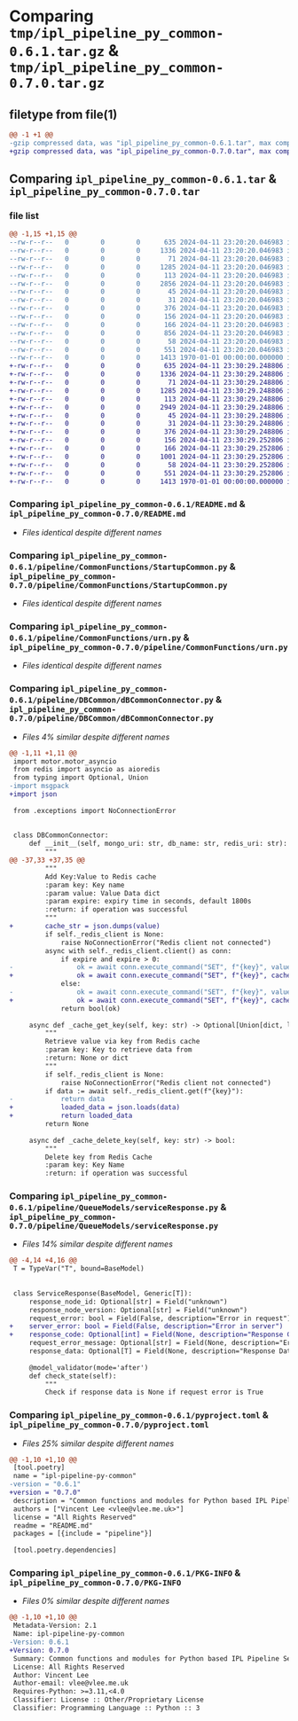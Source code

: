 # Comparing `tmp/ipl_pipeline_py_common-0.6.1.tar.gz` & `tmp/ipl_pipeline_py_common-0.7.0.tar.gz`

## filetype from file(1)

```diff
@@ -1 +1 @@
-gzip compressed data, was "ipl_pipeline_py_common-0.6.1.tar", max compression
+gzip compressed data, was "ipl_pipeline_py_common-0.7.0.tar", max compression
```

## Comparing `ipl_pipeline_py_common-0.6.1.tar` & `ipl_pipeline_py_common-0.7.0.tar`

### file list

```diff
@@ -1,15 +1,15 @@
--rw-r--r--   0        0        0      635 2024-04-11 23:20:20.046983 ipl_pipeline_py_common-0.6.1/README.md
--rw-r--r--   0        0        0     1336 2024-04-11 23:20:20.046983 ipl_pipeline_py_common-0.6.1/pipeline/CommonFunctions/StartupCommon.py
--rw-r--r--   0        0        0       71 2024-04-11 23:20:20.046983 ipl_pipeline_py_common-0.6.1/pipeline/CommonFunctions/__init__.py
--rw-r--r--   0        0        0     1285 2024-04-11 23:20:20.046983 ipl_pipeline_py_common-0.6.1/pipeline/CommonFunctions/urn.py
--rw-r--r--   0        0        0      113 2024-04-11 23:20:20.046983 ipl_pipeline_py_common-0.6.1/pipeline/DBCommon/__init__.py
--rw-r--r--   0        0        0     2856 2024-04-11 23:20:20.046983 ipl_pipeline_py_common-0.6.1/pipeline/DBCommon/dBCommonConnector.py
--rw-r--r--   0        0        0       45 2024-04-11 23:20:20.046983 ipl_pipeline_py_common-0.6.1/pipeline/DBCommon/exceptions.py
--rw-r--r--   0        0        0       31 2024-04-11 23:20:20.046983 ipl_pipeline_py_common-0.6.1/pipeline/DBCommon/models/__init__.py
--rw-r--r--   0        0        0      376 2024-04-11 23:20:20.046983 ipl_pipeline_py_common-0.6.1/pipeline/DBCommon/models/base.py
--rw-r--r--   0        0        0      156 2024-04-11 23:20:20.046983 ipl_pipeline_py_common-0.6.1/pipeline/QueueModels/__init__.py
--rw-r--r--   0        0        0      166 2024-04-11 23:20:20.046983 ipl_pipeline_py_common-0.6.1/pipeline/QueueModels/serviceRequest.py
--rw-r--r--   0        0        0      856 2024-04-11 23:20:20.046983 ipl_pipeline_py_common-0.6.1/pipeline/QueueModels/serviceResponse.py
--rw-r--r--   0        0        0       58 2024-04-11 23:20:20.046983 ipl_pipeline_py_common-0.6.1/pipeline/__init__.py
--rw-r--r--   0        0        0      551 2024-04-11 23:20:20.046983 ipl_pipeline_py_common-0.6.1/pyproject.toml
--rw-r--r--   0        0        0     1413 1970-01-01 00:00:00.000000 ipl_pipeline_py_common-0.6.1/PKG-INFO
+-rw-r--r--   0        0        0      635 2024-04-11 23:30:29.248806 ipl_pipeline_py_common-0.7.0/README.md
+-rw-r--r--   0        0        0     1336 2024-04-11 23:30:29.248806 ipl_pipeline_py_common-0.7.0/pipeline/CommonFunctions/StartupCommon.py
+-rw-r--r--   0        0        0       71 2024-04-11 23:30:29.248806 ipl_pipeline_py_common-0.7.0/pipeline/CommonFunctions/__init__.py
+-rw-r--r--   0        0        0     1285 2024-04-11 23:30:29.248806 ipl_pipeline_py_common-0.7.0/pipeline/CommonFunctions/urn.py
+-rw-r--r--   0        0        0      113 2024-04-11 23:30:29.248806 ipl_pipeline_py_common-0.7.0/pipeline/DBCommon/__init__.py
+-rw-r--r--   0        0        0     2949 2024-04-11 23:30:29.248806 ipl_pipeline_py_common-0.7.0/pipeline/DBCommon/dBCommonConnector.py
+-rw-r--r--   0        0        0       45 2024-04-11 23:30:29.248806 ipl_pipeline_py_common-0.7.0/pipeline/DBCommon/exceptions.py
+-rw-r--r--   0        0        0       31 2024-04-11 23:30:29.248806 ipl_pipeline_py_common-0.7.0/pipeline/DBCommon/models/__init__.py
+-rw-r--r--   0        0        0      376 2024-04-11 23:30:29.248806 ipl_pipeline_py_common-0.7.0/pipeline/DBCommon/models/base.py
+-rw-r--r--   0        0        0      156 2024-04-11 23:30:29.252806 ipl_pipeline_py_common-0.7.0/pipeline/QueueModels/__init__.py
+-rw-r--r--   0        0        0      166 2024-04-11 23:30:29.252806 ipl_pipeline_py_common-0.7.0/pipeline/QueueModels/serviceRequest.py
+-rw-r--r--   0        0        0     1001 2024-04-11 23:30:29.252806 ipl_pipeline_py_common-0.7.0/pipeline/QueueModels/serviceResponse.py
+-rw-r--r--   0        0        0       58 2024-04-11 23:30:29.252806 ipl_pipeline_py_common-0.7.0/pipeline/__init__.py
+-rw-r--r--   0        0        0      551 2024-04-11 23:30:29.252806 ipl_pipeline_py_common-0.7.0/pyproject.toml
+-rw-r--r--   0        0        0     1413 1970-01-01 00:00:00.000000 ipl_pipeline_py_common-0.7.0/PKG-INFO
```

### Comparing `ipl_pipeline_py_common-0.6.1/README.md` & `ipl_pipeline_py_common-0.7.0/README.md`

 * *Files identical despite different names*

### Comparing `ipl_pipeline_py_common-0.6.1/pipeline/CommonFunctions/StartupCommon.py` & `ipl_pipeline_py_common-0.7.0/pipeline/CommonFunctions/StartupCommon.py`

 * *Files identical despite different names*

### Comparing `ipl_pipeline_py_common-0.6.1/pipeline/CommonFunctions/urn.py` & `ipl_pipeline_py_common-0.7.0/pipeline/CommonFunctions/urn.py`

 * *Files identical despite different names*

### Comparing `ipl_pipeline_py_common-0.6.1/pipeline/DBCommon/dBCommonConnector.py` & `ipl_pipeline_py_common-0.7.0/pipeline/DBCommon/dBCommonConnector.py`

 * *Files 4% similar despite different names*

```diff
@@ -1,11 +1,11 @@
 import motor.motor_asyncio
 from redis import asyncio as aioredis
 from typing import Optional, Union
-import msgpack
+import json
 
 from .exceptions import NoConnectionError
 
 
 class DBCommonConnector:
     def __init__(self, mongo_uri: str, db_name: str, redis_uri: str):
         """
@@ -37,33 +37,35 @@
         """
         Add Key:Value to Redis cache
         :param key: Key name
         :param value: Value Data dict
         :param expire: expiry time in seconds, default 1800s
         :return: if operation was successful
         """
+        cache_str = json.dumps(value)
         if self._redis_client is None:
             raise NoConnectionError("Redis client not connected")
         async with self._redis_client.client() as conn:
             if expire and expire > 0:
-                ok = await conn.execute_command("SET", f"{key}", value, "EX", f"{expire}")
+                ok = await conn.execute_command("SET", f"{key}", cache_str, "EX", f"{expire}")
             else:
-                ok = await conn.execute_command("SET", f"{key}", value)
+                ok = await conn.execute_command("SET", f"{key}", cache_str)
             return bool(ok)
 
     async def _cache_get_key(self, key: str) -> Optional[Union[dict, list]]:
         """
         Retrieve value via key from Redis cache
         :param key: Key to retrieve data from
         :return: None or dict
         """
         if self._redis_client is None:
             raise NoConnectionError("Redis client not connected")
         if data := await self._redis_client.get(f"{key}"):
-            return data
+            loaded_data = json.loads(data)
+            return loaded_data
         return None
 
     async def _cache_delete_key(self, key: str) -> bool:
         """
         Delete key from Redis Cache
         :param key: Key Name
         :return: if operation was successful
```

### Comparing `ipl_pipeline_py_common-0.6.1/pipeline/QueueModels/serviceResponse.py` & `ipl_pipeline_py_common-0.7.0/pipeline/QueueModels/serviceResponse.py`

 * *Files 14% similar despite different names*

```diff
@@ -4,14 +4,16 @@
 T = TypeVar("T", bound=BaseModel)
 
 
 class ServiceResponse(BaseModel, Generic[T]):
     response_node_id: Optional[str] = Field("unknown")
     response_node_version: Optional[str] = Field("unknown")
     request_error: bool = Field(False, description="Error in request")
+    server_error: bool = Field(False, description="Error in server")
+    response_code: Optional[int] = Field(None, description="Response Code")
     request_error_message: Optional[str] = Field(None, description="Error Message")
     response_data: Optional[T] = Field(None, description="Response Data")
 
     @model_validator(mode='after')
     def check_state(self):
         """
         Check if response data is None if request error is True
```

### Comparing `ipl_pipeline_py_common-0.6.1/pyproject.toml` & `ipl_pipeline_py_common-0.7.0/pyproject.toml`

 * *Files 25% similar despite different names*

```diff
@@ -1,10 +1,10 @@
 [tool.poetry]
 name = "ipl-pipeline-py-common"
-version = "0.6.1"
+version = "0.7.0"
 description = "Common functions and modules for Python based IPL Pipeline Services"
 authors = ["Vincent Lee <vlee@vlee.me.uk>"]
 license = "All Rights Reserved"
 readme = "README.md"
 packages = [{include = "pipeline"}]
 
 [tool.poetry.dependencies]
```

### Comparing `ipl_pipeline_py_common-0.6.1/PKG-INFO` & `ipl_pipeline_py_common-0.7.0/PKG-INFO`

 * *Files 0% similar despite different names*

```diff
@@ -1,10 +1,10 @@
 Metadata-Version: 2.1
 Name: ipl-pipeline-py-common
-Version: 0.6.1
+Version: 0.7.0
 Summary: Common functions and modules for Python based IPL Pipeline Services
 License: All Rights Reserved
 Author: Vincent Lee
 Author-email: vlee@vlee.me.uk
 Requires-Python: >=3.11,<4.0
 Classifier: License :: Other/Proprietary License
 Classifier: Programming Language :: Python :: 3
```

